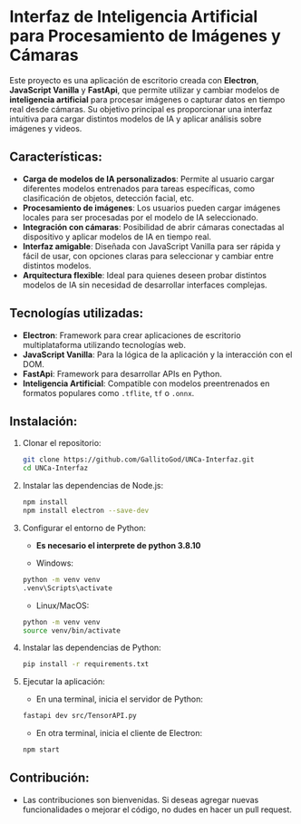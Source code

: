 # Interfaz de Inteligencia Artificial para Procesamiento de Imágenes y Cámaras

Este proyecto es una aplicación de escritorio creada con **Electron**, **JavaScript Vanilla** y **FastApi**, que permite utilizar y cambiar modelos de **inteligencia artificial** para procesar imágenes o capturar datos en tiempo real desde cámaras. Su objetivo principal es proporcionar una interfaz intuitiva para cargar distintos modelos de IA y aplicar análisis sobre imágenes y videos.

## Características:

- **Carga de modelos de IA personalizados**: Permite al usuario cargar diferentes modelos entrenados para tareas específicas, como clasificación de objetos, detección facial, etc.
- **Procesamiento de imágenes**: Los usuarios pueden cargar imágenes locales para ser procesadas por el modelo de IA seleccionado.
- **Integración con cámaras**: Posibilidad de abrir cámaras conectadas al dispositivo y aplicar modelos de IA en tiempo real.
- **Interfaz amigable**: Diseñada con JavaScript Vanilla para ser rápida y fácil de usar, con opciones claras para seleccionar y cambiar entre distintos modelos.
- **Arquitectura flexible**: Ideal para quienes deseen probar distintos modelos de IA sin necesidad de desarrollar interfaces complejas.

## Tecnologías utilizadas:

- **Electron**: Framework para crear aplicaciones de escritorio multiplataforma utilizando tecnologías web.
- **JavaScript Vanilla**: Para la lógica de la aplicación y la interacción con el DOM.
- **FastApi**: Framework para desarrollar APIs en Python.
- **Inteligencia Artificial**: Compatible con modelos preentrenados en formatos populares como `.tflite`, `tf` o `.onnx`.

## Instalación:

1. Clonar el repositorio:
   ```bash
   git clone https://github.com/GallitoGod/UNCa-Interfaz.git
   cd UNCa-Interfaz
   ```
2. Instalar las dependencias de Node.js:
   ```bash
   npm install
   npm install electron --save-dev
   ```
3. Configurar el entorno de Python:

   - **Es necesario el interprete de python 3.8.10**

   - Windows:
   ```bash
   python -m venv venv
   .venv\Scripts\activate
   ```
   - Linux/MacOS:
   ```bash
   python -m venv venv
   source venv/bin/activate
   ```
4. Instalar las dependencias de Python:
   ```bash
   pip install -r requirements.txt
   ```
5. Ejecutar la aplicación:
   - En una terminal, inicia el servidor de Python:
   ```bash
   fastapi dev src/TensorAPI.py
   ```
   - En otra terminal, inicia el cliente de Electron:
   ```bash
   npm start
   ```


## Contribución:

- Las contribuciones son bienvenidas. Si deseas agregar nuevas funcionalidades o mejorar el código, no dudes en hacer un pull request.
